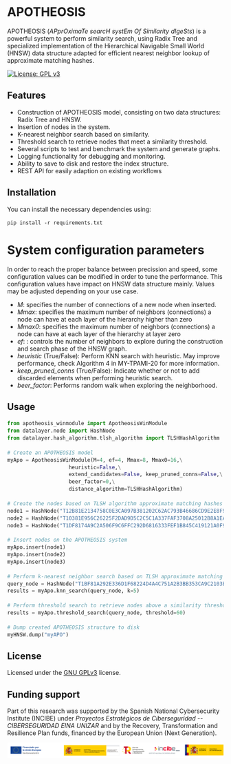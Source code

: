 # APOTHEOSIS

APOTHEOSIS (*APprOximaTe searcH systEm Of Similarity dIgeSts*) is a powerful system to perform similarity search, using Radix Tree and specialized implementation of the Hierarchical Navigable Small World (HNSW) data structure adapted for efficient nearest neighbor lookup of approximate matching hashes.

[![License: GPL v3](https://img.shields.io/badge/License-GPLv3-blue.svg)](https://www.gnu.org/licenses/gpl-3.0)

## Features
- Construction of APOTHEOSIS model, consisting on two data structures: Radix Tree and HNSW.
- Insertion of nodes in the system.
- K-nearest neighbor search based on similarity.
- Threshold search to retrieve nodes that meet a similarity threshold.
- Several scripts to test and benchmark the system and generate graphs.
- Logging functionality for debugging and monitoring.
- Ability to save to disk and restore the index structure.
- REST API for easily adaption on existing workflows

## Installation
You can install the necessary dependencies using:
```
pip install -r requirements.txt
```

# System configuration parameters
In order to reach the proper balance between precission and speed, some configuration values can be modified in order to tune the performance. This configuration values have impact on HNSW data structure mainly. Values may be adjusted depending on your use case.

- *M*: specifies the number of connections of a new node when inserted.
- *Mmax*: specifies the maximum number of neighbors (connections) a node can have at each layer of the hierarchy higher than zero
- *Mmax0*: specifies the maximum number of neighbors (connections) a node can have at each layer of the hierarchy at layer zero
- *ef*: : controls the number of neighbors to explore during the construction and search phase of the HNSW graph.
- *heuristic* (True/False):  Perform KNN search with heuristic. May improve performance, check Algorithm 4 in MY-TPAMI-20 for more information. 
- *keep_pruned_conns* (True/False):  Indicate whether or not to add discarded elements when performing heuristic search.
- *beer_factor*: Performs random walk when exploring the neighborhood. 


## Usage

```python
from apotheosis_winmodule import ApotheosisWinModule
from datalayer.node import HashNode
from datalayer.hash_algorithm.tlsh_algorithm import TLSHHashAlgorithm

# Create an APOTHEOSIS model
myApo = ApotheosisWinModule(M=4, ef=4, Mmax=8, Mmax0=16,\
                    heuristic=False,\
                    extend_candidates=False, keep_pruned_conns=False,\
                    beer_factor=0,\
                    distance_algorithm=TLSHHashAlgorithm)

# Create the nodes based on TLSH algorithm approximate matching hashes
node1 = HashNode("T12B81E2134758C0E3CA097B381202C62AC793B46686CD9E2E8F9190EC89C537B5E7AF4C", TLSHHashAlgorithm)
node2 = HashNode("T10381E956C26225F2DAD9D5C2C5C1A337FAF3708A25012B8A1EACDAC00B37D557E0E714", TLSHHashAlgorithm)
node3 = HashNode("T1DF8174A9C2A506F9C6FFC292D6816333FEF1B845C419121A0F91CF5359B5B21FA3A304", TLSHHashAlgorithm)

# Insert nodes on the APOTHEOSIS system
myApo.insert(node1)
myApo.insert(node2)
myApo.insert(node3)

# Perform k-nearest neighbor search based on TLSH approximate matching hashes
query_node = HashNode("T1BF81A292E336D1F68224D4A4C751A2B3BB353CA9C2103BA69FA4C7908761B50F22E301", TLSHHashAlgorithm)
results = myApo.knn_search(query_node, k=5)

# Perform threshold search to retrieve nodes above a similarity threshold
results = myApo.threshold_search(query_node, threshold=60)

# Dump created APOTHEOSIS structure to disk
myHNSW.dump("myAPO")
```

## License
Licensed under the [GNU GPLv3](LICENSE) license.

## Funding support
Part of this research was supported by the Spanish National Cybersecurity Institute (INCIBE) under *Proyectos Estratégicos de Ciberseguridad -- CIBERSEGURIDAD EINA UNIZAR* and by the Recovery, Transformation and Resilience Plan funds, financed by the European Union (Next Generation).

![INCIBE_logos](misc/img/INCIBE_logos.jpg)